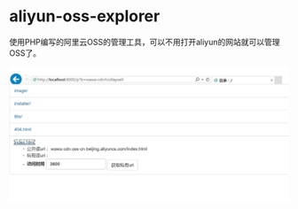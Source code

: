 # aliyun-oss-explorer
使用PHP编写的阿里云OSS的管理工具，可以不用打开aliyun的网站就可以管理OSS了。

![preview](https://raw.githubusercontent.com/shellus/aliyun-oss-explorer/master/tests/preview.jpg)